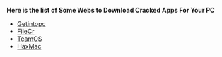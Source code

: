 <b>Here is the list of Some Webs to Download Cracked Apps For Your PC </b>


- [Getintopc](https://Getintopc.com/)
- [FileCr](https://filecr.com/)
- [TeamOS](https://www.teamos.xyz/)
- [HaxMac](https://haxmac.cc/)
